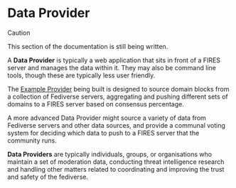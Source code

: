 # Data Provider

> [!CAUTION]
> This section of the documentation is still being written.

A **Data Provider** is typically a web application that sits in front of a FIRES server and manages the data within it. They may also be command line tools, though these are typically less user friendly.

The [Example Provider](/manuals/example-provider/) being built is designed to source domain blocks from a collection of Fediverse servers, aggregating and pushing different sets of domains to a FIRES server based on consensus percentage.

A more advanced Data Provider might source a variety of data from Fediverse servers and other data sources, and provide a communal voting system for deciding which data to push to a FIRES server that the community runs.

**Data Providers** are typically individuals, groups, or organisations who maintain a set of moderation data, conducting threat intelligence research and handling other matters related to coordinating and improving the trust and safety of the fediverse.
